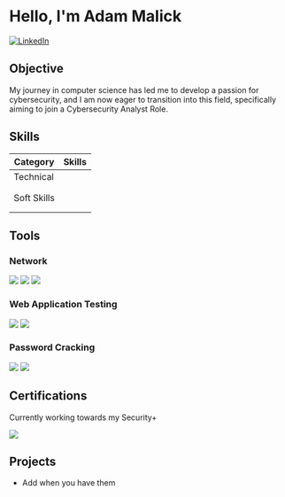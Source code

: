 # Hello, I'm Adam Malick
[![LinkedIn](https://img.shields.io/badge/-LinkedIn-0072b1?&style=for-the-badge&logo=linkedin&logoColor=white)](https://linkedin.com)

## Objective
My journey in computer science has led me to develop a passion for cybersecurity, and I am now eager to transition into this field, specifically aiming to join a Cybersecurity Analyst Role.

## Skills
| Category      | Skills                                        |
|---------------|-----------------------------------------------|
| Technical     |                                              |
|               |                                               |
|               |                                               |
| Soft Skills   |                                              |
|               |                                               |
|               |                                               |

## Tools

### Network
<div>
    <img src="https://img.shields.io/badge/-Wireshark-1679A7?&style=for-the-badge&logo=Wireshark&logoColor=white" />
    <img src="https://img.shields.io/badge/-Nmap-000000?&style=for-the-badge&logo=nmap&logoColor=white" />
    <img src="https://img.shields.io/badge/-OWASP-000000?&style=for-the-badge&logo=owasp&logoColor=white" />
</div>

### Web Application Testing
<div>
    <img src="https://img.shields.io/badge/-Burp%20Suite-FF4500?&style=for-the-badge&logo=burpsuite&logoColor=white" />
    <img src="https://img.shields.io/badge/-ZAP-FF0000?&style=for-the-badge&logo=owasp&logoColor=white" />
</div>

### Password Cracking
<div>
    <img src="https://img.shields.io/badge/-John%20the%20Ripper-000000?&style=for-the-badge&logo=johntheripper&logoColor=white" />
    <img src="https://img.shields.io/badge/-Hydra-000000?&style=for-the-badge&logo=hydra&logoColor=white" />
</div>

## Certifications
Currently working towards my Security+
<div>
    <img src="https://img.shields.io/badge/-Security%2B-FF0000?&style=for-the-badge&logo=CompTIA&logoColor=white" />
</div>

## Projects
- Add when you have them
